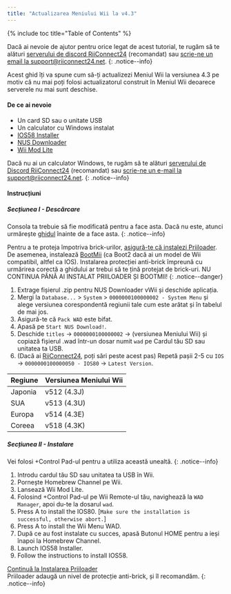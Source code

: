 ```yaml
---
title: "Actualizarea Meniului Wii la v4.3"
---
```


{% include toc title="Table of Contents" %}

Dacă ai nevoie de ajutor pentru orice legat de acest tutorial, te rugăm să te alături [serverului de discord RiiConnect24](https://discord.gg/rc24) (recomandat) sau [scrie-ne un email la support@riiconnect24.net](mailto:support@riiconnect24.net).
{: .notice--info}

Acest ghid îți va spune cum să-ți actualizezi Meniul Wii la versiunea 4.3 pe motiv că nu mai poți folosi actualizatorul construit în Meniul Wii deoarece serverele nu mai sunt deschise.

#### De ce ai nevoie
* Un card SD sau o unitate USB
* Un calculator cu Windows instalat
* [IOS58 Installer](https://oscwii.org/library/app/ios58-installer)
* [NUS Downloader](https://github.com/WiiDatabase/nusdownloader/releases/latest)
* [Wii Mod Lite](https://oscwii.org/library/app/WiiModLite)

Dacă nu ai un calculator Windows, te rugăm să te alături [serverului de Discord RiiConnect24](https://discord.gg/rc24) (recomandat) sau [scrie-ne un e-mail la support@riiconnect24.net](mailto:support@riiconnect24.net).
{: .notice--info}

#### Instrucțiuni

##### Secțiunea I - Descărcare

Consola ta trebuie să fie modificată pentru a face asta. Dacă nu este, atunci urmărește [ghidul](get-started) înainte de a face asta.
{: .notice--info}

Pentru a te proteja împotriva brick-urilor, [asigură-te că instalezi Priiloader](priiloader). De asemenea, instalează [BootMii](bootmii) (ca Boot2 dacă ai un model de Wii compatibil, altfel ca IOS). Instalarea protecției anti-brick împreună cu urmărirea corectă a ghidului ar trebui să te țină protejat de brick-uri. NU CONTINUA PÂNĂ AI INSTALAT PRIILOADER ȘI BOOTMII!
{: .notice--danger}

1. Extrage fișierul .zip pentru NUS Downloader vWii și deschide aplicația.
1. Mergi la `Database...` > `System` > `0000000100000002 - System Menu` și alege versiunea corespondentă regiunii tale cum este arătat și în tabelul de mai jos.
1. Asigură-te că `Pack WAD` este bifat.
1. Apasă pe `Start NUS Download!`.
1. Deschide `titles` -> `0000000100000002` -> (versiunea Meniului Wii) și copiază fișierul .wad într-un dosar numit `wad` pe Cardul tău SD sau unitatea ta USB.
1. (Dacă ai [RiiConnect24](riiconnect24), poți sări peste acest pas) Repetă pașii 2-5 cu `IOS` -> `0000000100000050 - IOS80` -> `Latest Version`.

| Regiune | Versiunea Meniului Wii |
| ------- | ---------------------- |
| Japonia | v512 (4.3J)            |
| SUA     | v513 (4.3U)            |
| Europa  | v514 (4.3E)            |
| Coreea  | v518 (4.3K)            |

##### Secțiunea II - Instalare

Vei folosi +Control Pad-ul pentru a utiliza această unealtă.
{: .notice--info}

1. Introdu cardul tău SD sau unitatea ta USB în Wii.
1. Pornește Homebrew Channel pe Wii.
1. Lansează Wii Mod Lite.
1. Folosind +Control Pad-ul pe Wii Remote-ul tău, navighează la `WAD Manager`, apoi du-te la dosarul `wad`.
1. Press A to install the IOS80. [`Make sure the installation is successful, otherwise abort.`]
1. Press A to install the Wii Menu WAD.
1. După ce au fost instalate cu succes, apasă Butonul HOME pentru a ieși înapoi la Homebrew Channel.
1. Launch IOS58 Installer.
1. Follow the instructions to install IOS58.

[Continuă la Instalarea Priiloader](priiloader)<br> Priiloader adaugă un nivel de protecție anti-brick, și îl recomandăm.
{: .notice--info}
